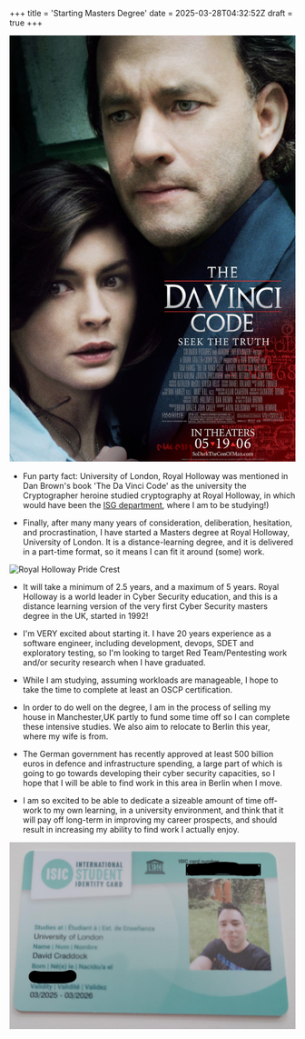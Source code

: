 +++
title = 'Starting Masters Degree'
date = 2025-03-28T04:32:52Z
draft = true
+++

![Da Vinci Code](da-vinci-code.jpg)

* Fun party fact: University of London, Royal Holloway was mentioned in Dan Brown's book 'The Da Vinci Code' as the university the Cryptographer heroine studied cryptography at Royal Holloway, in which would have been the [ISG department](https://www.royalholloway.ac.uk/research-and-education/departments-and-schools/information-security/), where I am to be studying!)

* Finally, after many many years of consideration, deliberation, hesitation, and procrastination, I have started a Masters degree at Royal Holloway, University of London. It is a distance-learning degree, and it is delivered in a part-time format, so it means I can fit it around (some) work.

![Royal Holloway Pride Crest](royal-holloway-crest.png)

* It will take a minimum of 2.5 years, and a maximum of 5 years. Royal Holloway is a world leader in Cyber Security education, and this is a distance learning version of the very first Cyber Security masters degree in the UK, started in 1992!

* I'm VERY excited about starting it. I have 20 years experience as a software engineer, including development, devops, SDET and exploratory testing, so I'm looking to target Red Team/Pentesting work and/or security research when I have graduated.

* While I am studying, assuming workloads are manageable, I hope to take the time to complete at least an OSCP certification.

* In order to do well on the degree, I am in the process of selling my house in Manchester,UK partly to fund some time off so I can complete these intensive studies. We also aim to relocate to Berlin this year, where my wife is from.

* The German government has recently approved at least 500 billion euros in defence and infrastructure spending, a large part of which is going to go towards developing their cyber security capacities, so I hope that I will be able to find work in this area in Berlin when I move.

* I am so excited to be able to dedicate a sizeable amount of time off-work to my own learning, in a university environment, and think that it will pay off long-term in improving my career prospects, and should result in increasing my ability to find work I actually enjoy.

![My Student Card](student-card.png)


